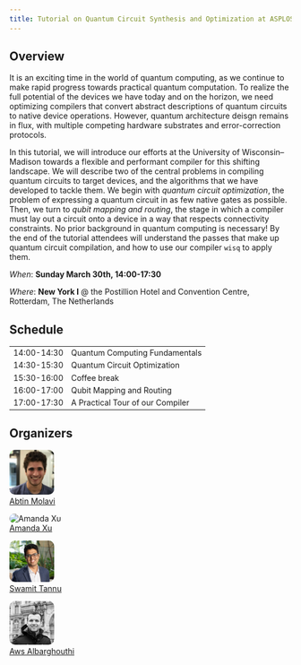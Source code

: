 ```yaml
---
title: Tutorial on Quantum Circuit Synthesis and Optimization at ASPLOS '25 
---
```


## Overview
It is an exciting time in the world of quantum computing, as we continue to make rapid progress towards practical quantum computation. To realize the full potential of the devices we have today and on the horizon, we need optimizing compilers that convert abstract descriptions of quantum circuits to native device operations. 
However, quantum architecture deisgn remains in flux, with multiple competing hardware substrates and error-correction protocols. 

In this tutorial, we will introduce our efforts at the University of Wisconsin–Madison towards a flexible 
and performant compiler for this shifting landscape. We will describe two of the central problems in
compiling quantum circuits to target devices, and the algorithms that we have developed to tackle them. 
We begin with *quantum circuit optimization*, the problem of expressing a quantum circuit in as few native gates as possible.
Then, we turn to *qubit mapping and routing*, the stage in which a compiler must lay out a circuit onto a device in a way that respects connectivity constraints. No prior background in quantum computing is necessary! By the end of the tutorial attendees will understand the passes that make up quantum circuit compilation, and how to use our compiler `wisq` to apply them.

*When*: **Sunday March 30th, 14:00-17:30**

*Where*: **New York I** @ the Postillion Hotel and Convention Centre, Rotterdam, The Netherlands

## Schedule 

|             |                                  |
| ----------- | -------------------------------- |
| 14:00-14:30 | Quantum Computing Fundamentals   |
| 14:30-15:30 | Quantum Circuit Optimization     |
| 15:30-16:00 | Coffee break                     |
| 16:00-17:00 | Qubit Mapping and Routing        |
| 17:00-17:30 | A Practical Tour of our Compiler |


## Organizers

<img class='thumbnail' src="files/abtin_photo.png" alt="Abtin Molavi" width="80"  style="border-radius: 10px;"/>\
[Abtin Molavi](https://pages.cs.wisc.edu/~amolavi/)


<img class='thumbnail' src="files/amanda.png" alt="Amanda Xu" width="80"  style="border-radius: 10px;"/>\
[Amanda Xu](https://amandashoe.github.io/)


<img class='thumbnail' src="files/Swamit_Tannu-e1703120794858-300x275.jpg" alt="Swamit Tannu" width="80"  style="border-radius: 10px;"/>\
[Swamit Tannu](https://swamittannu.com/)


<img class='thumbnail' src="files/aws.jpg" alt="Aws Albarghouthi" width="80"  style="border-radius: 10px;"/>\
[Aws Albarghouthi](https://pages.cs.wisc.edu/~aws/)
